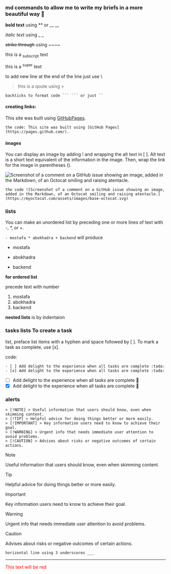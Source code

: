 ### md commands to allow me to write my briefs in a more beautiful way 💚

**bold text** using ** or __ __  

_italic text_ using _ _ 

~~strike through~~ using ~~~~ 

this is a <sub>subscript</sub> text 

this is a <sup>super</sup> text

to add new line at the end of the line just use \\

> this is a qoute using >

```
backticks to format code ``` ``` or just ``
```
#### creating links:
This site was built using [GitHubPages](https://pages.github.com/).

``` the code: This site was built using [GitHub Pages](https://pages.github.com/). ```

#### images
You can display an image by adding ! and wrapping the alt text in [ ]. Alt text is a short text
equivalent of the information in the image. Then, wrap the link for the image in
parentheses ().

![Screenshot of a comment on a GitHub issue showing an image, added in the Markdown, of an Octocat smiling and raising atentacle.](https://myoctocat.com/assets/images/base-octocat.svg)

```
the code ![Screenshot of a comment on a GitHub issue showing an image, added in the Markdown, of an Octocat smiling and raising atentacle.](https://myoctocat.com/assets/images/base-octocat.svg) 
```

### lists
You can make an unordered list by preceding one or more lines of text with -, *,
or +.

``` - mostafa * abokhadra + backend ```
will produce
- mostafa
* abokhadra
+ backend

**for ordered list**

precede text with number

1. mostafa
2. abokhadra
3. backend

**nested lists** is by indentaion
### tasks lists To create a task

list, preface list items with a hyphen and space followed by [ ]. To mark a task
as complete, use [x]. 

code:

`- [ ] Add delight to the experience when all tasks are complete :tada:`\
`- [x] Add delight to the experience when all tasks are complete :tada:`
- [ ] Add delight to the experience when all tasks are complete :tada:
- [x] Add delight to the experience when all tasks are complete :tada:
### alerts
```
> [!NOTE] > Useful information that users should know, even when skimming content.
> [!TIP] > Helpful advice for doing things better or more easily.
> [!IMPORTANT] > Key information users need to know to achieve their goal.
> [!WARNING] > Urgent info that needs immediate user attention to avoid problems.
> [!CAUTION] > Advises about risks or negative outcomes of certain actions.
```
> [!NOTE]
> Useful information that users should know, even when skimming content.

> [!TIP]
> Helpful advice for doing things better or more easily.

> [!IMPORTANT]
> Key information users need to know to achieve their goal.

> [!WARNING]
> Urgent info that needs immediate user attention to avoid problems.

> [!CAUTION]
> Advises about risks or negative outcomes of certain actions.

```
horizontal line using 3 underscores ___
```
___

<span style="color: red;">This text will be red</span>
